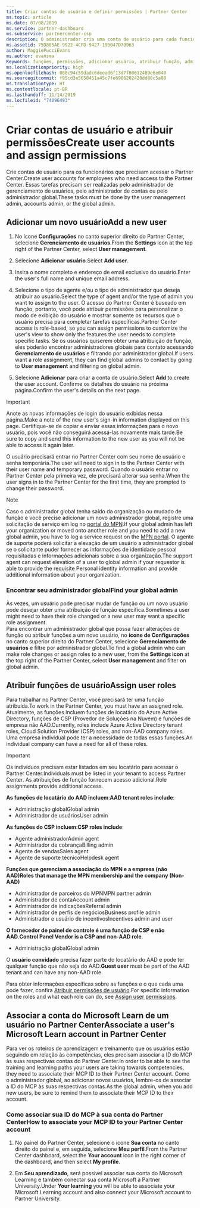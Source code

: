 ```yaml
---
title: Criar contas de usuário e definir permissões | Partner Center
ms.topic: article
ms.date: 07/08/2019
ms.service: partner-dashboard
ms.subservice: partnercenter-csp
description: O administrador cria uma conta de usuário para cada funcionário de parceiro que precise acessar o Partner Center.
ms.assetid: 75D805AE-9922-4CFD-9427-196047D70963
author: MaggiePucciEvans
ms.author: evansma
Keywords: funções, permissões, adicionar usuário, atribuir função, administrador, agente,
ms.localizationpriority: high
ms.openlocfilehash: 088c94c59dadc6deead6f13d7f80612489e6e040
ms.sourcegitcommit: f95cd3e5650451a45c7fe6906202420dd80c5a88
ms.translationtype: HT
ms.contentlocale: pt-BR
ms.lasthandoff: 11/14/2019
ms.locfileid: "74096493"
---
```

# <a name="create-user-accounts-and-assign-permissions"></a><span data-ttu-id="2633a-104">Criar contas de usuário e atribuir permissões</span><span class="sxs-lookup"><span data-stu-id="2633a-104">Create user accounts and assign permissions</span></span>

<span data-ttu-id="2633a-105">Crie contas de usuário para os funcionários que precisam acessar o Partner Center.</span><span class="sxs-lookup"><span data-stu-id="2633a-105">Create user accounts for employees who need access to the Partner Center.</span></span> <span data-ttu-id="2633a-106">Essas tarefas precisam ser realizadas pelo administrador de gerenciamento de usuários, pelo administrador de contas ou pelo administrador global.</span><span class="sxs-lookup"><span data-stu-id="2633a-106">These tasks must be done by the user management admin, accounts admin, or the global admin.</span></span> 


## <a name="add-a-new-user"></a><span data-ttu-id="2633a-107">Adicionar um novo usuário</span><span class="sxs-lookup"><span data-stu-id="2633a-107">Add a new user</span></span>

1. <span data-ttu-id="2633a-108">No ícone **Configurações** no canto superior direito do Partner Center, selecione **Gerenciamento de usuários**.</span><span class="sxs-lookup"><span data-stu-id="2633a-108">From the **Settings** icon at the top right of the Partner Center, select **User management**.</span></span>

2.  <span data-ttu-id="2633a-109">Selecione **Adicionar usuário**.</span><span class="sxs-lookup"><span data-stu-id="2633a-109">Select **Add user**.</span></span>

3.  <span data-ttu-id="2633a-110">Insira o nome completo e endereço de email exclusivo do usuário.</span><span class="sxs-lookup"><span data-stu-id="2633a-110">Enter the user's full name and unique email address.</span></span>

4.  <span data-ttu-id="2633a-111">Selecione o tipo de agente e/ou o tipo de administrador que deseja atribuir ao usuário.</span><span class="sxs-lookup"><span data-stu-id="2633a-111">Select the type of agent and/or the type of admin you want to assign to the user.</span></span> <span data-ttu-id="2633a-112">O acesso do Partner Center é baseado em função, portanto, você pode atribuir permissões para personalizar o modo de exibição do usuário e mostrar somente os recursos que o usuário precisa para completar tarefas específicas.</span><span class="sxs-lookup"><span data-stu-id="2633a-112">Partner Center access is role-based, so you can assign permissions to customize the user's view to show only the features the user needs to complete specific tasks.</span></span>  <span data-ttu-id="2633a-113">Se os usuários quiserem obter uma atribuição de função, eles poderão encontrar administradores globais para contato acessando **Gerenciamento de usuários** e filtrando por administrador global.</span><span class="sxs-lookup"><span data-stu-id="2633a-113">If users want a role assignment, they can find global admins to contact by going to **User management** and filtering on global admin.</span></span>

5.  <span data-ttu-id="2633a-114">Selecione **Adicionar** para criar a conta de usuário.</span><span class="sxs-lookup"><span data-stu-id="2633a-114">Select **Add** to create the user account.</span></span> <span data-ttu-id="2633a-115">Confirme os detalhes do usuário na próxima página.</span><span class="sxs-lookup"><span data-stu-id="2633a-115">Confirm the user's details on the next page.</span></span>

> [!IMPORTANT]  
> <span data-ttu-id="2633a-116">Anote as novas informações de login do usuário exibidas nessa página.</span><span class="sxs-lookup"><span data-stu-id="2633a-116">Make a note of the new user's sign-in information displayed on this page.</span></span> <span data-ttu-id="2633a-117">Certifique-se de copiar e enviar essas informações para o novo usuário, pois você não conseguirá acessá-las novamente mais tarde.</span><span class="sxs-lookup"><span data-stu-id="2633a-117">Be sure to copy and send this information to the new user as you will not be able to access it again later.</span></span> 

<span data-ttu-id="2633a-118">O usuário precisará entrar no Partner Center com seu nome de usuário e senha temporária.</span><span class="sxs-lookup"><span data-stu-id="2633a-118">The user will need to sign in to the Partner Center with their user name and temporary password.</span></span> <span data-ttu-id="2633a-119">Quando o usuário entrar no Partner Center pela primeira vez, ele precisará alterar sua senha.</span><span class="sxs-lookup"><span data-stu-id="2633a-119">When the user signs in to the Partner Center for the first time, they are prompted to change their password.</span></span> 

> [!NOTE]  
>  <span data-ttu-id="2633a-120">Caso o administrador global tenha saído da organização ou mudado de função e você precise adicionar um novo administrador global, registre uma solicitação de serviço em log no [portal do MPN](https://partner.microsoft.com/support).</span><span class="sxs-lookup"><span data-stu-id="2633a-120">If your global admin has left your organization or moved onto another role and you need to add a new global admin, you have to log a service request on the [MPN portal](https://partner.microsoft.com/support).</span></span> <span data-ttu-id="2633a-121">O agente de suporte poderá solicitar a elevação de um usuário a administrador global se o solicitante puder fornecer as informações de identidade pessoal requisitadas e informações adicionais sobre a sua organização.</span><span class="sxs-lookup"><span data-stu-id="2633a-121">The support agent can request elevation of a user to global admin if your requestor is able to provide the requisite Personal identity information and provide additional information about your organization.</span></span>

### <a name="find-your-global-admin"></a><span data-ttu-id="2633a-122">Encontrar seu administrador global</span><span class="sxs-lookup"><span data-stu-id="2633a-122">Find your global admin</span></span>

<span data-ttu-id="2633a-123">Às vezes, um usuário pode precisar mudar de função ou um novo usuário pode desejar obter uma atribuição de função específica.</span><span class="sxs-lookup"><span data-stu-id="2633a-123">Sometimes a user might need to have their role changed or a new user may want a specific role assignment.</span></span>  
<span data-ttu-id="2633a-124">Para encontrar um administrador global que possa fazer alterações de função ou atribuir funções a um novo usuário, no **ícone de Configurações** no canto superior direito do Partner Center, selecione **Gerenciamento de usuários** e filtre por administrador global.</span><span class="sxs-lookup"><span data-stu-id="2633a-124">To find a global admin who can make role changes or assign roles to a new user, from the **Settings icon** at the top right of the Partner Center, select **User management** and filter on global admin.</span></span> 

## <a name="assign-user-roles"></a><span data-ttu-id="2633a-125">Atribuir funções de usuário</span><span class="sxs-lookup"><span data-stu-id="2633a-125">Assign user roles</span></span>

<span data-ttu-id="2633a-126">Para trabalhar no Partner Center, você precisará ter uma função atribuída.</span><span class="sxs-lookup"><span data-stu-id="2633a-126">To work in the Partner Center, you must have an assigned role.</span></span>  <span data-ttu-id="2633a-127">Atualmente, as funções incluem funções de locatário do Azure Active Directory, funções de CSP (Provedor de Soluções na Nuvem) e funções de empresa não AAD.</span><span class="sxs-lookup"><span data-stu-id="2633a-127">Currently, roles include Azure Active Directory tenant roles, Cloud Solution Provider (CSP) roles, and non-AAD company roles.</span></span> <span data-ttu-id="2633a-128">Uma empresa individual pode ter a necessidade de todas essas funções.</span><span class="sxs-lookup"><span data-stu-id="2633a-128">An individual company can have a need for all of these roles.</span></span>

>[!Important]
><span data-ttu-id="2633a-129">Os indivíduos precisam estar listados em seu locatário para acessar o Partner Center.</span><span class="sxs-lookup"><span data-stu-id="2633a-129">Individuals must be listed in your tenant to access Partner Center.</span></span> <span data-ttu-id="2633a-130">As atribuições de função fornecem acesso adicional.</span><span class="sxs-lookup"><span data-stu-id="2633a-130">Role assignments provide additional access.</span></span>


<span data-ttu-id="2633a-131">**As funções de locatário do AAD incluem**:</span><span class="sxs-lookup"><span data-stu-id="2633a-131">**AAD tenant roles include**:</span></span>
- <span data-ttu-id="2633a-132">Administração global</span><span class="sxs-lookup"><span data-stu-id="2633a-132">Global admin</span></span>
- <span data-ttu-id="2633a-133">Administrador de usuários</span><span class="sxs-lookup"><span data-stu-id="2633a-133">User admin</span></span>

<span data-ttu-id="2633a-134">**As funções do CSP incluem**:</span><span class="sxs-lookup"><span data-stu-id="2633a-134">**CSP roles include**:</span></span>
- <span data-ttu-id="2633a-135">Agente administrador</span><span class="sxs-lookup"><span data-stu-id="2633a-135">Admin agent</span></span>
- <span data-ttu-id="2633a-136">Administrador de cobrança</span><span class="sxs-lookup"><span data-stu-id="2633a-136">Billing admin</span></span>
- <span data-ttu-id="2633a-137">Agente de vendas</span><span class="sxs-lookup"><span data-stu-id="2633a-137">Sales agent</span></span>
- <span data-ttu-id="2633a-138">Agente de suporte técnico</span><span class="sxs-lookup"><span data-stu-id="2633a-138">Helpdesk agent</span></span>

<span data-ttu-id="2633a-139">**Funções que gerenciam a associação do MPN e a empresa (não AAD)**</span><span class="sxs-lookup"><span data-stu-id="2633a-139">**Roles that manage the MPN membership and the company (Non-AAD)**</span></span>
- <span data-ttu-id="2633a-140">Administrador de parceiros do MPN</span><span class="sxs-lookup"><span data-stu-id="2633a-140">MPN partner admin</span></span>
- <span data-ttu-id="2633a-141">Administrador de conta</span><span class="sxs-lookup"><span data-stu-id="2633a-141">Account admin</span></span>
- <span data-ttu-id="2633a-142">Administrador de indicações</span><span class="sxs-lookup"><span data-stu-id="2633a-142">Referral admin</span></span>
- <span data-ttu-id="2633a-143">Administrador de perfis de negócios</span><span class="sxs-lookup"><span data-stu-id="2633a-143">Business profile admin</span></span>
- <span data-ttu-id="2633a-144">Administrador e usuário de incentivos</span><span class="sxs-lookup"><span data-stu-id="2633a-144">Incentives admin and user</span></span>

<span data-ttu-id="2633a-145">**O fornecedor de painel de controle é uma função de CSP e não AAD**.</span><span class="sxs-lookup"><span data-stu-id="2633a-145">**Control Panel Vendor is a CSP and non-AAD role**.</span></span>
- <span data-ttu-id="2633a-146">Administração global</span><span class="sxs-lookup"><span data-stu-id="2633a-146">Global admin</span></span>

<span data-ttu-id="2633a-147">O **usuário convidado** precisa fazer parte do locatário do AAD e pode ter qualquer função que não seja do AAD.</span><span class="sxs-lookup"><span data-stu-id="2633a-147">**Guest user** must be part of the AAD tenant and can have any non-AAD role.</span></span>

<span data-ttu-id="2633a-148">Para obter informações específicas sobre as funções e o que cada uma pode fazer, confira [Atribuir permissões de usuário](permissions-overview.md).</span><span class="sxs-lookup"><span data-stu-id="2633a-148">For specific information on the roles and what each role can do, see [Assign user permissions](permissions-overview.md).</span></span>

## <a name="associate-a-users-microsoft-learn-account-in-partner-center"></a><span data-ttu-id="2633a-149">Associar a conta do Microsoft Learn de um usuário no Partner Center</span><span class="sxs-lookup"><span data-stu-id="2633a-149">Associate a user's Microsoft Learn account in Partner Center</span></span>

<span data-ttu-id="2633a-150">Para ver os roteiros de aprendizagem e treinamento que os usuários estão seguindo em relação às competências, eles precisam associar a ID do MCP às suas respectivas contas do Partner Center.</span><span class="sxs-lookup"><span data-stu-id="2633a-150">In order to be able to see the training and learning paths your users are taking towards competencies, they need to associate their MCP ID to their Partner Center account.</span></span> <span data-ttu-id="2633a-151">Como o administrador global, ao adicionar novos usuários, lembre-os de associar a ID do MCP às suas respectivas contas.</span><span class="sxs-lookup"><span data-stu-id="2633a-151">As the global admin, when you add new users, be sure to remind them to associate their MCP ID to their account.</span></span> 

### <a name="how-to-associate-your-mcp-id-to-your-partner-center-account"></a><span data-ttu-id="2633a-152">Como associar sua ID do MCP à sua conta do Partner Center</span><span class="sxs-lookup"><span data-stu-id="2633a-152">How to associate your MCP ID to your Partner Center account</span></span>

1. <span data-ttu-id="2633a-153">No painel do Partner Center, selecione o ícone **Sua conta** no canto direito do painel e, em seguida, selecione **Meu perfil**.</span><span class="sxs-lookup"><span data-stu-id="2633a-153">From the Partner Center dashboard, select the **Your account** icon in the right corner of the dashboard, and then select **My profile**.</span></span>

2. <span data-ttu-id="2633a-154">Em **Seu aprendizado**, será possível associar sua conta do Microsoft Learning e também conectar sua conta Microsoft à Partner University.</span><span class="sxs-lookup"><span data-stu-id="2633a-154">Under **Your learning** you will be able to associate your Microsoft Learning account and also connect your Microsoft account to Partner University.</span></span>









